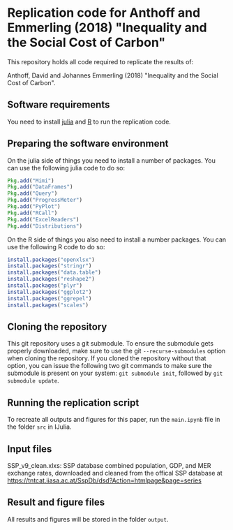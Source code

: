 # Replication code for Anthoff and Emmerling (2018) "Inequality and the Social Cost of Carbon"

This repository holds all code required to replicate the results of:

Anthoff, David and Johannes Emmerling (2018) "Inequality and the Social Cost of Carbon".

## Software requirements

You need to install [julia](http://julialang.org/) and [R](https://www.r-project.org/) to run the replication code.

## Preparing the software environment

On the julia side of things you need to install a number of packages. You can use the following julia code to do so:

````julia
Pkg.add("Mimi")
Pkg.add("DataFrames")
Pkg.add("Query")
Pkg.add("ProgressMeter")
Pkg.add("PyPlot")
Pkg.add("RCall")
Pkg.add("ExcelReaders")
Pkg.add("Distributions")
````

On the R side of things you also need to install a number packages. You can use the following R code to do so:

````R
install.packages("openxlsx")
install.packages("stringr")
install.packages("data.table")
install.packages("reshape2")
install.packages("plyr")
install.packages("ggplot2")
install.packages("ggrepel")
install.packages("scales")
````

## Cloning the repository

This git repository uses a git submodule. To ensure the submodule gets properly downloaded, make sure to use the
git ``--recurse-submodules`` option when cloning the repository. If you cloned the repository without that option,
you can issue the following two git commands to make sure the submodule is present on your system:
``git submodule init``, followed by ``git submodule update``.

## Running the replication script

To recreate all outputs and figures for this paper, run the ``main.ipynb`` file in the folder ``src`` in IJulia.

## Input files

SSP_v9_clean.xlxs: SSP database combined population, GDP, and MER exchange rates, downloaded and cleaned from the offical SSP database at https://tntcat.iiasa.ac.at/SspDb/dsd?Action=htmlpage&page=series


## Result and figure files

All results and figures will be stored in the folder ``output``.
